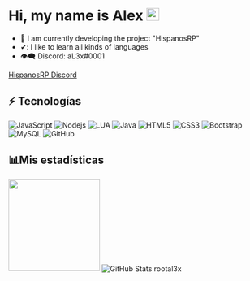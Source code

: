 

# Hi, my name is Alex <img src="https://media.giphy.com/media/hvRJCLFzcasrR4ia7z/giphy.gif" width="25px">


- 💠 I am currently developing the project "HispanosRP"
- ✔: I like to learn all kinds of languages
- 👁‍🗨 Discord: aL3x#0001

[HispanosRP Discord](https://discord.gg/y6qaWgEAzp)



## :zap: Tecnologías

![JavaScript](https://img.shields.io/badge/-JavaScript-black?style=flat-square&logo=javascript)
![Nodejs](https://img.shields.io/badge/-Nodejs-black?style=flat-square&logo=Node.js)
![LUA](https://img.shields.io/badge/-Lua-blue?style=flat-square&logo=lua)
![Java](https://img.shields.io/badge/-Java-yellow?style=flat-square&logo=java)
![HTML5](https://img.shields.io/badge/-HTML5-E34F26?style=flat-square&logo=html5&logoColor=white)
![CSS3](https://img.shields.io/badge/-CSS3-1572B6?style=flat-square&logo=css3)
![Bootstrap](https://img.shields.io/badge/-Bootstrap-563D7C?style=flat-square&logo=bootstrap)
![MySQL](https://img.shields.io/badge/-MySQL-black?style=flat-square&logo=mysql)
![GitHub](https://img.shields.io/badge/-GitHub-181717?style=flat-square&logo=github)

## 📊Mis estadísticas


<p>  
 
<img height="180em" src="https://github-readme-stats.vercel.app/api/top-langs/?username=rootal3x&exclude_repo=KNN-Image-Classification&show_icons=true&hide_border=true&layout=compact&langs_count=8"/>  

<img align="center" alt="GitHub Stats rootal3x" src="https://github-readme-stats.vercel.app/api/wakatime?username=rootl3x&custom_title=Actividad%20de%20aL3x%20 (7 dias)"/>

</p>



